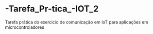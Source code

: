 # -Tarefa_Pr-tica_-IOT_2
Tarefa prática do exercicio de comunicação em IoT para aplicações em microcontroladores
